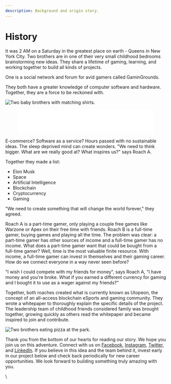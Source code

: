 ```yaml
---
description: Background and origin story.
---
```


# History

It was 2 AM on a Saturday in the greatest place on earth - Queens in New York City. Two brothers are in one of their very small childhood bedrooms brainstorming new ideas. They share a lifetime of gaming, learning, and working together to build all kinds of projects.&#x20;





One is a social network and forum for avid gamers called GaminGrounds.



They both have a greater knowledge of computer software and hardware. Together, they are a force to be reckoned with.

![Two baby brothers with matching shirts.](https://lh3.googleusercontent.com/AAUEDNMHGv1Nq4SzDmFnP69nzBhGpXNg76bPgqqF4xd-ISBlPKoK31bBYf8JW6Gbx2NoKnlJAfnO3zM3D-G-X6dS0r1V-SzxXpjjdI45rKfVn1rJYK2jysDUgDxnXX4BYU5Rp2fYcdxZ1fbfduD9vg)



<figure><img src=".gitbook/assets/image.png" alt=""><figcaption></figcaption></figure>

E-commerce? Software as a service? Hours passed with no sustainable ideas. The sleep deprived mind can create wonders. "We need to think bigger. What are we really good at? What inspires us?" says Roach A.

Together they made a list:&#x20;

* Elon Musk
* Space
* Artificial Intelligence
* Blockchain
* Cryptocurrency
* Gaming

"We need to create something that will change the world forever," they agreed.

Roach A is a part-time gamer, only playing a couple free games like Warzone or Apex on their free time with friends. Roach B is a full-time gamer, buying games and playing all the time. The problem was clear: a part-time gamer has other sources of income and a full-time gamer has no income. What does a part-time gamer want that could be bought from a full-time gamer? Well, time is the most valuable finite resource. With income, a full-time gamer can invest in themselves and their gaming career. How do we connect everyone in a way never seen before?

"I wish I could compete with my friends for money", says Roach A, "I have money and you're broke. What if you earned a different currency for gaming and I bought it to use as a wager against my friends?"

Together, both roaches created what is currently known as Utopeon, the concept of an all-access blockchain eSports and gaming community. They wrote a whitepaper to thoroughly explain the specific details of the project. The leadership team of childhood friends considered family was brought together, growing quickly as others read the whitepaper and became inspired to join and contribute.

![Two brothers eating pizza at the park.](https://lh6.googleusercontent.com/F-u8Izxi5MV\_u3P-fmkR83bRWr-DL1UQliUn9gssOVYDzJOm7VFzQWdT47Ws3U6iawNfVxyubHqdr8YhyjXQL6z2Xtrc2OogjgOFPqQSf\_QJC8sRSqJ\_cOok9\_RfNbR0qokSS7dEc7SCRCCRkeZSGw)

Thank you from the bottom of our hearts for reading our story. We hope you join us on this adventure. Connect with us on [Facebook](https://fb.me/utopeon), [Instagram](https://www.instagram.com/utopeon/), [Twitter](https://twitter.com/utopeon), and [LinkedIn](https://www.linkedin.com/company/utopeon). If you believe in this idea and the team behind it, invest early in our project below and check back periodically for new career opportunities. We look forward to building something truly amazing with you.

\
